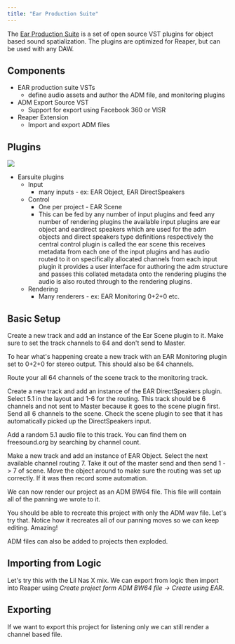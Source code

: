 ```yaml
---
title: "Ear Production Suite"
---
```


The [Ear Production Suite](https://ear-production-suite.ebu.io/) is a set of open source VST plugins for object based sound spatialization. The plugins are optimized for Reaper, but can be used with any DAW.

## Components

- EAR production suite VSTs
  - define audio assets and author the ADM file, and monitoring plugins
- ADM Export Source VST
  - Support for export using Facebook 360 or VISR
- Reaper Extension
  - Import and export ADM files

## Plugins

![](../ear-plugins.png)

- Earsuite plugins
  - Input
    - many inputs - ex: EAR Object, EAR DirectSpeakers
  - Control
    - One per project - EAR Scene
    - This can be fed by any number of input plugins and feed any number of rendering plugins the available input plugins are ear object and eardirect speakers which are used for the adm objects and direct speakers type definitions respectively the central control plugin is called the ear scene this receives metadata from each one of the input plugins and has audio routed to it on specifically allocated channels from each input plugin it provides a user interface for authoring the adm structure and passes this collated metadata onto the rendering plugins the audio is also routed through to the rendering plugins.
  - Rendering
    - Many renderers - ex: EAR Monitoring 0+2+0 etc.

## Basic Setup

Create a new track and add an instance of the Ear Scene plugin to it. Make sure to set the track channels to 64 and don't send to Master.

To hear what's happening create a new track with an EAR Monitoring plugin set to 0+2+0 for stereo output. This should also be 64 channels.

Route your all 64 channels of the scene track to the monitoring track.

Create a new track and add an instance of the EAR DirectSpeakers plugin. Select 5.1 in the layout and 1-6 for the routing. This track should be 6 channels and not sent to Master because it goes to the scene plugin first. Send all 6 channels to the scene. Check the scene plugin to see that it has automatically picked up the DirectSpeakers input.

Add a random 5.1 audio file to this track. You can find them on freesound.org by searching by channel count.

Make a new track and add an instance of EAR Object. Select the next available channel routing 7. Take it out of the master send and then send 1 -> 7 of scene. Move the object around to make sure the routing was set up correctly. If it was then record some automation.

We can now render our project as an ADM BW64 file. This file will contain all of the panning we wrote to it.

You should be able to recreate this project with only the ADM wav file. Let's try that. Notice how it recreates all of our panning moves so we can keep editing. Amazing!

ADM files can also be added to projects then exploded.

## Importing from Logic

Let's try this with the Lil Nas X mix. We can export from logic then import into Reaper using _Create project form ADM BW64 file -> Create using EAR_.

## Exporting

If we want to export this project for listening only we can still render a channel based file.
